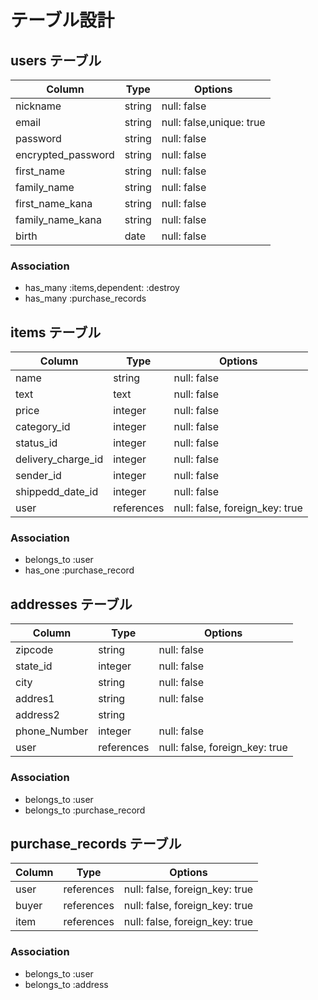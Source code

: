 # テーブル設計

## users テーブル

| Column             | Type   | Options                  |
| ------------------ | ------ | ------------------------ |
| nickname           | string | null: false              |
| email              | string | null: false,unique: true |
| password           | string | null: false              |
| encrypted_password | string | null: false              |
| first_name         | string | null: false              |
| family_name        | string | null: false              |
| first_name_kana    | string | null: false              |
| family_name_kana   | string | null: false              |
| birth              | date   | null: false              |

### Association

- has_many :items,dependent: :destroy
- has_many :purchase_records

## items テーブル

| Column             | Type       | Options                        |
| ------------------ | ---------- | ------------------------------ |
| name               | string     | null: false                    |
| text               | text       | null: false                    |
| price              | integer    | null: false                    |
| category_id        | integer    | null: false                    |
| status_id          | integer    | null: false                    |
| delivery_charge_id | integer    | null: false                    |
| sender_id          | integer    | null: false                    |
| shippedd_date_id   | integer    | null: false                    |
| user               | references | null: false, foreign_key: true |

### Association

- belongs_to :user
- has_one :purchase_record

## addresses テーブル

| Column       | Type       | Options                        |
| ---------    | ---------- | ------------------------------ |
| zipcode      | string     | null: false                    |
| state_id     | integer    | null: false                    |
| city         | string     | null: false                    |
| addres1      | string     | null: false                    |
| address2     | string     |                                |
| phone_Number | integer    | null: false                    |
| user         | references | null: false, foreign_key: true |

### Association

- belongs_to :user
- belongs_to :purchase_record

## purchase_records テーブル

| Column | Type       | Options                        |
| ------ | ---------- | ------------------------------ |
| user   | references | null: false, foreign_key: true |
| buyer  | references | null: false, foreign_key: true |
| item   | references | null: false, foreign_key: true |

### Association

- belongs_to :user
- belongs_to :address